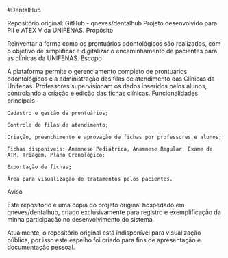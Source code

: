 #DentalHub

Repositório original: GitHub - qneves/dentalhub
Projeto desenvolvido para PII e ATEX V da UNIFENAS.
Propósito

Reinventar a forma como os prontuários odontológicos são realizados, com o objetivo de simplificar e digitalizar o encaminhamento de pacientes para as clínicas da UNIFENAS.
Escopo

A plataforma permite o gerenciamento completo de prontuários odontológicos e a administração das filas de atendimento das Clínicas da Unifenas. Professores supervisionam os dados inseridos pelos alunos, controlando a criação e edição das fichas clínicas.
Funcionalidades principais

    Cadastro e gestão de prontuários;

    Controle de filas de atendimento;

    Criação, preenchimento e aprovação de fichas por professores e alunos;

    Fichas disponíveis: Anamnese Pediátrica, Anamnese Regular, Exame de ATM, Triagem, Plano Cronológico;

    Exportação de fichas;

    Área para visualização de tratamentos pelos pacientes.

Aviso

Este repositório é uma cópia do projeto original hospedado em qneves/dentalhub, criado exclusivamente para registro e exemplificação da minha participação no desenvolvimento do sistema.

Atualmente, o repositório original está indisponível para visualização pública, por isso este espelho foi criado para fins de apresentação e documentação pessoal.
